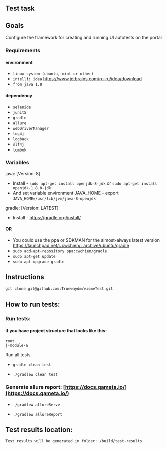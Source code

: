 ## Test task

## Goals
Configure the framework for creating and running UI autotests on the portal

### Requirements

#### environment
* `linux system (ubuntu, mint or other)`
* `intellij idea` https://www.jetbrains.com/ru-ru/idea/download
* `from java 1.8`

#### dependency

* `selenide`
* `junit5`
* `gradle`
* `allure`
* `webDriverManager`
* `log4j`
* `logback`
* `slf4j`
* `lombok`

### Variables

java: [Version: 8]

* Install - ``sudo apt-get install openjdk-8-jdk`` or ``sudo apt-get install openjdk-1.8.0-jdk``
* And set variable environment JAVA_HOME - export ``JAVA_HOME=/usr/lib/jvm/java-8-openjdk``

gradle: [Version: LATEST]
* Install - https://gradle.org/install/
#### OR
* You could use the ppa or SDKMAN for the almost-always latest version
  https://launchpad.net/~cwchien/+archive/ubuntu/gradle
* ``sudo add-apt-repository ppa:cwchien/gradle``
* ``sudo apt-get update``
* ``sudo apt upgrade gradle``

## Instructions

```git clone git@github.com:Truewaydm/vismeTest.git```

## How to run tests:

### Run tests:
#### if you have project structure that looks like this:
```
root
|-module-a
```
Run all tests

* ```gradle clean test```

* ```./gradlew clean test```

### Generate allure report: [https://docs.qameta.io/](https://docs.qameta.io/)

* ```./gradlew allureServe```

* ```./gradlew allureReport```

## Test results location:

```Test results will be generated in folder: /build/test-results```